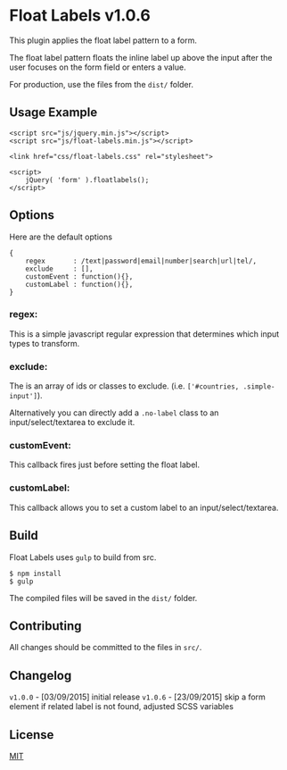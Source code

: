 # Float Labels v1.0.6

This plugin applies the float label pattern to a form.

The float label pattern floats the inline label up above the input after the user focuses on the form field or enters a value.

For production, use the files from the `dist/` folder.

## Usage Example

```
<script src="js/jquery.min.js"></script>
<script src="js/float-labels.min.js"></script>

<link href="css/float-labels.css" rel="stylesheet">

<script>
	jQuery( 'form' ).floatlabels();
</script>
```

## Options

Here are the default options

```
{
    regex       : /text|password|email|number|search|url|tel/,
    exclude     : [],
    customEvent : function(){},
    customLabel : function(){},
}
```

### regex:

This is a simple javascript regular expression that determines which input types to transform.

### exclude:

The is an array of ids or classes to exclude. (i.e. `['#countries, .simple-input']`).

Alternatively you can directly add a `.no-label` class to an input/select/textarea to exclude it.

### customEvent:

This callback fires just before setting the float label.

### customLabel:

This callback allows you to set a custom label to an input/select/textarea.

## Build

Float Labels uses `gulp` to build from src.

```
$ npm install
$ gulp
```

The compiled files will be saved in the `dist/` folder.

## Contributing

All changes should be committed to the files in `src/`.

## Changelog

`v1.0.0` - [03/09/2015] initial release
`v1.0.6` - [23/09/2015] skip a form element if related label is not found, adjusted SCSS variables

## License

[MIT](/LICENSE)
